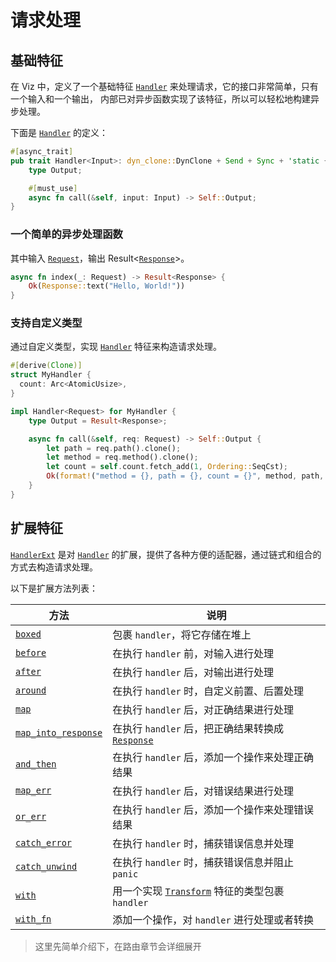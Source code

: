 # 请求处理

## 基础特征

在 Viz 中，定义了一个基础特征 [`Handler`] 来处理请求，它的接口非常简单，只有一个输入和一个输出，
内部已对异步函数实现了该特征，所以可以轻松地构建异步处理。

下面是 [`Handler`] 的定义：

```rust
#[async_trait]
pub trait Handler<Input>: dyn_clone::DynClone + Send + Sync + 'static {
    type Output;

    #[must_use]
    async fn call(&self, input: Input) -> Self::Output;
}
```

### 一个简单的异步处理函数

其中输入 [`Request`]，输出 Result<[`Response`]>。

```rust
async fn index(_: Request) -> Result<Response> {
    Ok(Response::text("Hello, World!"))
}
```

### 支持自定义类型

通过自定义类型，实现 [`Handler`] 特征来构造请求处理。

```rust
#[derive(Clone)]
struct MyHandler {
  count: Arc<AtomicUsize>,
}

impl Handler<Request> for MyHandler {
    type Output = Result<Response>;

    async fn call(&self, req: Request) -> Self::Output {
        let path = req.path().clone();
        let method = req.method().clone();
        let count = self.count.fetch_add(1, Ordering::SeqCst);
        Ok(format!("method = {}, path = {}, count = {}", method, path, count).into_response())
    }
}
```

## 扩展特征

[`HandlerExt`] 是对 [`Handler`] 的扩展，提供了各种方便的适配器，通过链式和组合的方式去构造请求处理。

以下是扩展方法列表：

| 方法                                            | 说明                                               |
| ----------------------------------------------- | -------------------------------------------------- |
| [`boxed`][method.boxed]                         | 包裹 `handler`，将它存储在堆上                     |
| [`before`][method.before]                       | 在执行 `handler` 前，对输入进行处理                |
| [`after`][method.after]                         | 在执行 `handler` 后，对输出进行处理                |
| [`around`][method.around]                       | 在执行 `handler` 时，自定义前置、后置处理          |
| [`map`][method.map]                             | 在执行 `handler` 后，对正确结果进行处理            |
| [`map_into_response`][method.map_into_response] | 在执行 `handler` 后，把正确结果转换成 [`Response`] |
| [`and_then`][method.and_then]                   | 在执行 `handler` 后，添加一个操作来处理正确结果    |
| [`map_err`][method.map_err]                     | 在执行 `handler` 后，对错误结果进行处理            |
| [`or_err`][method.or_err]                       | 在执行 `handler` 后，添加一个操作来处理错误结果    |
| [`catch_error`][method.catch_error]             | 在执行 `handler` 时，捕获错误信息并处理            |
| [`catch_unwind`][method.catch_unwind]           | 在执行 `handler` 时，捕获错误信息并阻止 `panic`    |
| [`with`][method.with]                           | 用一个实现 [`Transform`] 特征的类型包裹 `handler`  |
| [`with_fn`][method.with_fn]                     | 添加一个操作，对 `handler` 进行处理或者转换        |

> 这里先简单介绍下，在路由章节会详细展开

[`handler`]: https://docs.rs/viz/latest/viz/trait.Handler.html
[`handlerext`]: https://docs.rs/viz/latest/viz/trait.HandlerExt.html
[`transform`]: https://docs.rs/viz/latest/viz/trait.Transform.html
[`request`]: https://docs.rs/viz/latest/viz/type.Request.html
[`response`]: https://docs.rs/viz/latest/viz/type.Response.html
[method.boxed]: https://docs.rs/viz/latest/viz/trait.HandlerExt.html#method.boxed
[method.before]: https://docs.rs/viz/latest/viz/trait.HandlerExt.html#method.before
[method.after]: https://docs.rs/viz/latest/viz/trait.HandlerExt.html#method.after
[method.around]: https://docs.rs/viz/latest/viz/trait.HandlerExt.html#method.around
[method.map]: https://docs.rs/viz/latest/viz/trait.HandlerExt.html#method.map
[method.map_into_response]: https://docs.rs/viz/latest/viz/trait.HandlerExt.html#method.map_into_response
[method.and_then]: https://docs.rs/viz/latest/viz/trait.HandlerExt.html#method.and_then
[method.map_err]: https://docs.rs/viz/latest/viz/trait.HandlerExt.html#method.map_err
[method.or_err]: https://docs.rs/viz/latest/viz/trait.HandlerExt.html#method.or_err
[method.catch_error]: https://docs.rs/viz/latest/viz/trait.HandlerExt.html#method.catch_error
[method.catch_unwind]: https://docs.rs/viz/latest/viz/trait.HandlerExt.html#method.catch_unwind
[method.with]: https://docs.rs/viz/latest/viz/trait.HandlerExt.html#method.with
[method.with_fn]: https://docs.rs/viz/latest/viz/trait.HandlerExt.html#method.with_fn
